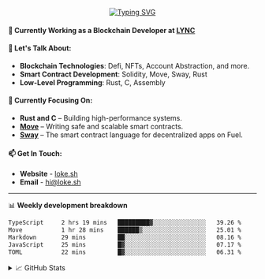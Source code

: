 <center>

[![Typing SVG](https://readme-typing-svg.demolab.com?font=Fira+Code&size=23&duration=3300&pause=1000&center=true&repeat=false&random=false&width=435&height=70&lines=%E0%A4%A8%E0%A4%AE%E0%A4%B8%E0%A5%8D%E0%A4%A4%E0%A5%87+%5BNamaste%5D+%F0%9F%99%8F+%2C+I'm+Lokesh)](https://git.io/typing-svg)

</center>

#### 🚀 Currently Working as a Blockchain Developer at [LYNC](https://www.lync.world)

#### 💬 Let's Talk About:

- **Blockchain Technologies**: Defi, NFTs, Account Abstraction, and more.
- **Smart Contract Development**: Solidity, Move, Sway, Rust
- **Low-Level Programming**: Rust, C, Assembly

#### 🌱 Currently Focusing On:

- **Rust and C** – Building high-performance systems.
- **[Move](https://aptos.dev/move/move-on-aptos)** – Writing safe and scalable smart contracts.
- **[Sway](https://docs.fuel.network/docs/sway/)** – The smart contract language for decentralized apps on Fuel.

#### 📫 Get In Touch:

- **Website** - [loke.sh](https://loke.sh)
- **Email** - [hi@loke.sh](mailto:hi@loke.sh)

<hr/>

📊 **Weekly development breakdown**

<!--START_SECTION:waka-->

```txt
TypeScript     2 hrs 19 mins   █████████▓░░░░░░░░░░░░░░░   39.26 %
Move           1 hr 28 mins    ██████▒░░░░░░░░░░░░░░░░░░   25.01 %
Markdown       29 mins         ██░░░░░░░░░░░░░░░░░░░░░░░   08.16 %
JavaScript     25 mins         █▓░░░░░░░░░░░░░░░░░░░░░░░   07.17 %
TOML           22 mins         █▓░░░░░░░░░░░░░░░░░░░░░░░   06.31 %
```

<!--END_SECTION:waka-->

<details>
  <summary>📈 GitHub Stats</summary>
  <br/>
<img style="object-fit: cover;" src="https://readme-stats-github-codetit4n.vercel.app/api?username=codetit4n&cc=0c1121&tc=fff" alt="github-stats">
</details>
